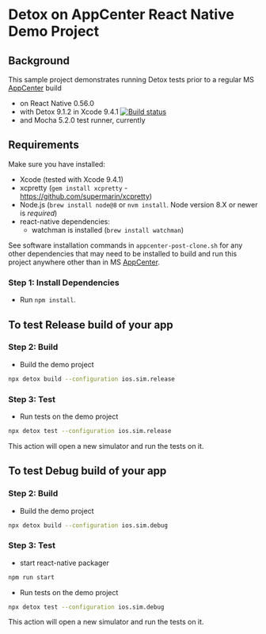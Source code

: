 # Detox on AppCenter React Native Demo Project

## Background
This sample project demonstrates running Detox tests prior to a regular MS [AppCenter](https://appcenter.ms/) build
* on React Native 0.56.0
* with Detox 9.1.2 in Xcode 9.4.1 [![Build status](https://build.appcenter.ms/v0.1/apps/b941d881-bc98-48d1-8bc6-8ddf76856b36/branches/detox_9.1.2/badge)](https://appcenter.ms)
* and Mocha 5.2.0 test runner, currently

## Requirements
Make sure you have installed:
* Xcode (tested with Xcode 9.4.1)
* xcpretty (`gem install xcpretty` - https://github.com/supermarin/xcpretty)
* Node.js (`brew install node@8` or `nvm install`. Node version 8.X or newer is _required_)
* react-native dependencies:
   * watchman is installed (`brew install watchman`)

See software installation commands in `appcenter-post-clone.sh` for any other dependencies that may need to be installed to build and run this project anywhere other than in MS [AppCenter](https://appcenter.ms/).

### Step 1: Install Dependencies
* Run `npm install`.

## To test Release build of your app
### Step 2: Build
* Build the demo project
 ```sh
 npx detox build --configuration ios.sim.release
 ```

### Step 3: Test
* Run tests on the demo project
 ```sh
 npx detox test --configuration ios.sim.release
 ```
 This action will open a new simulator and run the tests on it.

## To test Debug build of your app
### Step 2: Build
* Build the demo project
 ```sh
 npx detox build --configuration ios.sim.debug
 ```

### Step 3: Test
 * start react-native packager
 ```sh
 npm run start
 ```

 * Run tests on the demo project
 ```sh
 npx detox test --configuration ios.sim.debug
 ```
 This action will open a new simulator and run the tests on it.
